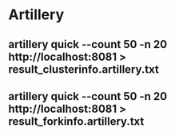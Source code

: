 # Artillery 

## artillery quick --count 50 -n 20 http://localhost:8081 > result_clusterinfo.artillery.txt

## artillery quick --count 50 -n 20 http://localhost:8081 > result_forkinfo.artillery.txt

